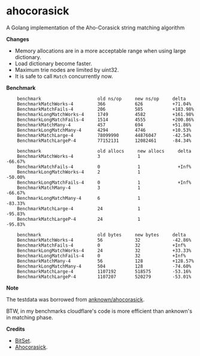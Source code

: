 ahocorasick
===========

A Golang implementation of the Aho-Corasick string matching algorithm

**Changes**

- Memory allocations are in a more acceptable range when using large dictionary.
- Load dictionary become faster.
- Maximum trie nodes are limited by uint32.
- It is safe to call `Match` concurrently now.

**Benchmark**

```
    benchmark                     old ns/op     new ns/op     delta
    BenchmarkMatchWorks-4         366           626           +71.04%
    BenchmarkMatchFails-4         206           585           +183.98%
    BenchmarkLongMatchWorks-4     1749          4582          +161.98%
    BenchmarkLongMatchFails-4     1514          4555          +200.86%
    BenchmarkMatchMany-4          457           694           +51.86%
    BenchmarkLongMatchMany-4      4294          4746          +10.53%
    BenchmarkMatchLarge-4         78099990      44876047      -42.54%
    BenchmarkMatchLargeP-4        77152131      12082461      -84.34%
    
    benchmark                     old allocs     new allocs     delta
    BenchmarkMatchWorks-4         3              1              -66.67%
    BenchmarkMatchFails-4         0              1              +Inf%
    BenchmarkLongMatchWorks-4     2              1              -50.00%
    BenchmarkLongMatchFails-4     0              1              +Inf%
    BenchmarkMatchMany-4          3              1              -66.67%
    BenchmarkLongMatchMany-4      6              1              -83.33%
    BenchmarkMatchLarge-4         24             1              -95.83%
    BenchmarkMatchLargeP-4        24             1              -95.83%
    
    benchmark                     old bytes     new bytes     delta
    BenchmarkMatchWorks-4         56            32            -42.86%
    BenchmarkMatchFails-4         0             32            +Inf%
    BenchmarkLongMatchWorks-4     24            32            +33.33%
    BenchmarkLongMatchFails-4     0             32            +Inf%
    BenchmarkMatchMany-4          56            128           +128.57%
    BenchmarkLongMatchMany-4      504           128           -74.60%
    BenchmarkMatchLarge-4         1107192       518575        -53.16%
    BenchmarkMatchLargeP-4        1107207       520279        -53.01%
```

**Note**

The testdata was borrowed from [anknown/ahocorasick](https://github.com/anknown/ahocorasick).

BTW, in my benchmarks cloudflare's code is more efficient than anknown's in matching phase.

**Credits**

- [BitSet](https://github.com/willf/bitset).
- [Ahocorasick](https://github.com/cloudflare/ahocorasick).
